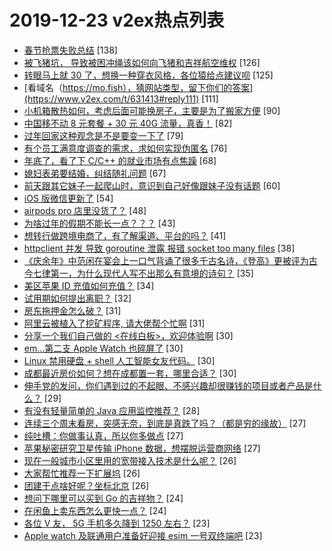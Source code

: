 # 2019-12-23 v2ex热点列表

+ [春节抢票失败总结](https://www.v2ex.com/t/631362#reply138) [138]
+ [被飞猪坑， 导致被困冲绳该如何向飞猪和吉祥航空维权](https://www.v2ex.com/t/631418#reply126) [126]
+ [转眼马上就 30 了，想换一种穿衣风格，各位猿给点建议呗](https://www.v2ex.com/t/631383#reply125) [125]
+ [看域名（https://mo.fish），猜网站类型，留下你们的答案](https://www.v2ex.com/t/631413#reply111) [111]
+ [小机箱散热如何，考虑后面可能换房子，主要是为了搬家方便](https://www.v2ex.com/t/631365#reply90) [90]
+ [中国移不动 8 元套餐 + 30 元 40G 流量，真香！](https://www.v2ex.com/t/631461#reply82) [82]
+ [过年回家这种观念是不是要变一下了](https://www.v2ex.com/t/631503#reply79) [79]
+ [有个员工满意度调查的需求，求如何实现伪匿名](https://www.v2ex.com/t/631571#reply76) [76]
+ [年底了，看了下 C/C++ 的就业市场有点焦躁](https://www.v2ex.com/t/631595#reply68) [68]
+ [媳妇表弟要结婚，纠结随礼问题](https://www.v2ex.com/t/631421#reply67) [67]
+ [前天跟其它妹子一起爬山时，意识到自己好像跟妹子没有话题](https://www.v2ex.com/t/631608#reply60) [60]
+ [iOS 版微信更新了](https://www.v2ex.com/t/631472#reply54) [54]
+ [airpods pro 店里没货了？](https://www.v2ex.com/t/631369#reply48) [48]
+ [为啥过年的假期不能长一点？？？](https://www.v2ex.com/t/631591#reply43) [43]
+ [想转行做跨境电商了，有了解渠道、平台的吗？](https://www.v2ex.com/t/631513#reply41) [41]
+ [httpclient 并发 导致 goroutine 泄露 报错 socket too many files](https://www.v2ex.com/t/631536#reply38) [38]
+ [《庆余年》中范闲在宴会上一口气背诵了很多千古名诗，《登高》更被评为古今七律第一，为什么现代人写不出那么有意境的诗句？](https://www.v2ex.com/t/631593#reply35) [35]
+ [美区苹果 ID 充值如何充值？](https://www.v2ex.com/t/631573#reply34) [34]
+ [试用期如何提出离职？](https://www.v2ex.com/t/631407#reply32) [32]
+ [房东拖押金怎么破？](https://www.v2ex.com/t/631378#reply31) [31]
+ [阿里云被植入了挖矿程序, 请大佬帮个忙啊](https://www.v2ex.com/t/631475#reply31) [31]
+ [分享一个我们自己做的 <在线白板>，欢迎体验啊](https://www.v2ex.com/t/631558#reply30) [30]
+ [em...第二支 Apple Watch 也碎屏了](https://www.v2ex.com/t/631355#reply30) [30]
+ [Linux 禁用硬盘 + shell 人工智能女友代码。](https://www.v2ex.com/t/631356#reply30) [30]
+ [成都最近房价如何？想在成都置一套，哪里合适？](https://www.v2ex.com/t/631424#reply30) [30]
+ [伸手党的发问，你们遇到过的不起眼、不感兴趣却很赚钱的项目或者产品是什么？](https://www.v2ex.com/t/631496#reply29) [29]
+ [有没有轻量简单的 Java 应用监控推荐？](https://www.v2ex.com/t/631399#reply28) [28]
+ [连续三个周末看房，突感无奈，到底是真跌了吗？（都是穷的缘故）](https://www.v2ex.com/t/631580#reply27) [27]
+ [纯吐槽：你做事认真，所以你多做点](https://www.v2ex.com/t/631368#reply27) [27]
+ [苹果秘密研究卫星传输 iPhone 数据，想摆脱运营商网络](https://www.v2ex.com/t/631433#reply27) [27]
+ [现在一般城市小区里用的宽带接入技术是什么呢？](https://www.v2ex.com/t/631352#reply26) [26]
+ [大家帮忙推荐一下扩展坞](https://www.v2ex.com/t/631357#reply26) [26]
+ [团建干点啥好呢？坐标北京](https://www.v2ex.com/t/631392#reply26) [26]
+ [想问下哪里可以买到 Go 的吉祥物？](https://www.v2ex.com/t/631465#reply24) [24]
+ [在闲鱼上卖东西怎么更快一点？](https://www.v2ex.com/t/631504#reply24) [24]
+ [各位 V 友， 5G 手机多久降到 1250 左右？](https://www.v2ex.com/t/631389#reply23) [23]
+ [Apple watch 及联通用户准备好迎接 esim 一号双终端吧](https://www.v2ex.com/t/631429#reply23) [23]
